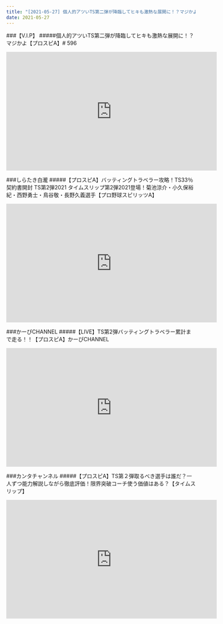 ```yaml
---
title: "[2021-05-27] 個人的アツいTS第二弾が降臨してヒキも激熱な展開に！？マジかよ【プロスピA】# 596 他"
date: 2021-05-27
---
```

###【V.I.P】
#####個人的アツいTS第二弾が降臨してヒキも激熱な展開に！？マジかよ【プロスピA】# 596
<iframe width="560" height="315" src="https://www.youtube.com/embed/e8OsmX1bz8k" frameborder="0" allow="accelerometer; autoplay; clipboard-write; encrypted-media; gyroscope; picture-in-picture" allowfullscreen></iframe>

###しらたき白瀧
#####【プロスピA】バッティングトラベラー攻略！TS33％契約書開封 TS第2弾2021 タイムスリップ第2弾2021登場！菊池涼介・小久保裕紀・西野勇士・鳥谷敬・長野久義選手【プロ野球スピリッツA】
<iframe width="560" height="315" src="https://www.youtube.com/embed/7reRKkIZYxQ" frameborder="0" allow="accelerometer; autoplay; clipboard-write; encrypted-media; gyroscope; picture-in-picture" allowfullscreen></iframe>

###かーぴCHANNEL
#####【LIVE】TS第2弾バッティングトラベラー累計まで走る！！【プロスピA】かーぴCHANNEL
<iframe width="560" height="315" src="https://www.youtube.com/embed/pUa_JgT7v-U" frameborder="0" allow="accelerometer; autoplay; clipboard-write; encrypted-media; gyroscope; picture-in-picture" allowfullscreen></iframe>

###カンタチャンネル
#####【プロスピA】TS第２弾取るべき選手は誰だ？一人ずつ能力解説しながら徹底評価！限界突破コーチ使う価値はある？【タイムスリップ】
<iframe width="560" height="315" src="https://www.youtube.com/embed/CC4bKXcnp5I" frameborder="0" allow="accelerometer; autoplay; clipboard-write; encrypted-media; gyroscope; picture-in-picture" allowfullscreen></iframe>


